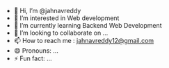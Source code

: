 - 👋 Hi, I’m @jahnavreddy
- 👀 I’m interested in Web development 
- 🌱 I’m currently learning Backend Web Development 
- 💞️ I’m looking to collaborate on ...
- 📫 How to reach me : jahnavreddy12@gmail.com
- 😄 Pronouns: ...
- ⚡ Fun fact: ...

<!---
jahnavreddy/jahnavreddy is a ✨ special ✨ repository because its `README.md` (this file) appears on your GitHub profile.
You can click the Preview link to take a look at your changes.
--->
